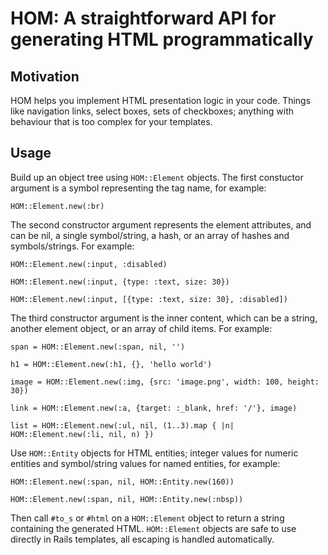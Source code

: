 HOM: A straightforward API for generating HTML programmatically
===============================================================

Motivation
----------

HOM helps you implement HTML presentation logic in your code. Things like
navigation links, select boxes, sets of checkboxes; anything with behaviour
that is too complex for your templates.

Usage
-----

Build up an object tree using `HOM::Element` objects. The first constuctor
argument is a symbol representing the tag name, for example:

    HOM::Element.new(:br)


The second constructor argument represents the element attributes, and can be
nil, a single symbol/string, a hash, or an array of hashes and symbols/strings.
For example:

    HOM::Element.new(:input, :disabled)

    HOM::Element.new(:input, {type: :text, size: 30})

    HOM::Element.new(:input, [{type: :text, size: 30}, :disabled])


The third constructor argument is the inner content, which can be a string,
another element object, or an array of child items. For example:

    span = HOM::Element.new(:span, nil, '')

    h1 = HOM::Element.new(:h1, {}, 'hello world')

    image = HOM::Element.new(:img, {src: 'image.png', width: 100, height: 30})

    link = HOM::Element.new(:a, {target: :_blank, href: '/'}, image)

    list = HOM::Element.new(:ul, nil, (1..3).map { |n| HOM::Element.new(:li, nil, n) })


Use `HOM::Entity` objects for HTML entities; integer values for numeric entities
and symbol/string values for named entities, for example:

    HOM::Element.new(:span, nil, HOM::Entity.new(160))

    HOM::Element.new(:span, nil, HOM::Entity.new(:nbsp))


Then call `#to_s` or `#html` on a `HOM::Element` object to return a string
containing the generated HTML. `HOM::Element` objects are safe to use directly
in Rails templates, all escaping is handled automatically.
